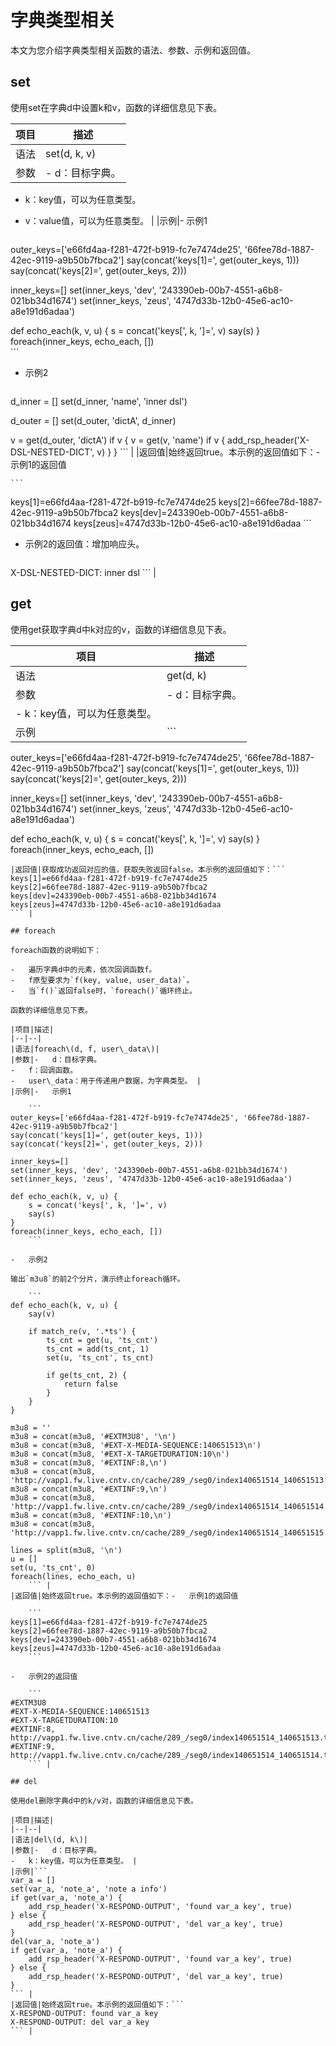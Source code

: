 # 字典类型相关

本文为您介绍字典类型相关函数的语法、参数、示例和返回值。

## set

使用set在字典d中设置k和v，函数的详细信息见下表。

|项目|描述|
|--|--|
|语法|set\(d, k, v\)|
|参数|-   d：目标字典。
-   k：key值，可以为任意类型。
-   v：value值，可以为任意类型。 |
|示例|-   示例1

    ```
outer_keys=['e66fd4aa-f281-472f-b919-fc7e7474de25', '66fee78d-1887-42ec-9119-a9b50b7fbca2']
say(concat('keys[1]=', get(outer_keys, 1)))
say(concat('keys[2]=', get(outer_keys, 2)))

inner_keys=[]
set(inner_keys, 'dev', '243390eb-00b7-4551-a6b8-021bb34d1674')
set(inner_keys, 'zeus', '4747d33b-12b0-45e6-ac10-a8e191d6adaa')

def echo_each(k, v, u) {
    s = concat('keys[', k, ']=', v)
    say(s)
}
foreach(inner_keys, echo_each, [])                                                                                                                                             
    ```

-   示例2

    ```
d_inner = []
set(d_inner, 'name', 'inner dsl')

d_outer = []
set(d_outer, 'dictA', d_inner)

v = get(d_outer, 'dictA')
if v {
    v = get(v, 'name')
    if v {
        add_rsp_header('X-DSL-NESTED-DICT', v)
    }
}
    ``` |
|返回值|始终返回true。本示例的返回值如下：-   示例1的返回值

    ```
keys[1]=e66fd4aa-f281-472f-b919-fc7e7474de25
keys[2]=66fee78d-1887-42ec-9119-a9b50b7fbca2
keys[dev]=243390eb-00b7-4551-a6b8-021bb34d1674
keys[zeus]=4747d33b-12b0-45e6-ac10-a8e191d6adaa
    ```

-   示例2的返回值：增加响应头。

    ```
X-DSL-NESTED-DICT: inner dsl
    ``` |

## get

使用get获取字典d中k对应的v，函数的详细信息见下表。

|项目|描述|
|--|--|
|语法|get\(d, k\)|
|参数|-   d：目标字典。
-   k：key值，可以为任意类型。 |
|示例|```
outer_keys=['e66fd4aa-f281-472f-b919-fc7e7474de25', '66fee78d-1887-42ec-9119-a9b50b7fbca2']
say(concat('keys[1]=', get(outer_keys, 1)))
say(concat('keys[2]=', get(outer_keys, 2)))

inner_keys=[]
set(inner_keys, 'dev', '243390eb-00b7-4551-a6b8-021bb34d1674')
set(inner_keys, 'zeus', '4747d33b-12b0-45e6-ac10-a8e191d6adaa')

def echo_each(k, v, u) {
    s = concat('keys[', k, ']=', v)
    say(s)
}
foreach(inner_keys, echo_each, [])                                                                                                                                             
``` |
|返回值|获取成功返回对应的值，获取失败返回false。本示例的返回值如下：```
keys[1]=e66fd4aa-f281-472f-b919-fc7e7474de25
keys[2]=66fee78d-1887-42ec-9119-a9b50b7fbca2
keys[dev]=243390eb-00b7-4551-a6b8-021bb34d1674
keys[zeus]=4747d33b-12b0-45e6-ac10-a8e191d6adaa
``` |

## foreach

foreach函数的说明如下：

-   遍历字典d中的元素，依次回调函数f。
-   f原型要求为`f(key, value, user_data)`。
-   当`f()`返回false时，`foreach()`循环终止。

函数的详细信息见下表。

|项目|描述|
|--|--|
|语法|foreach\(d, f, user\_data\)|
|参数|-   d：目标字典。
-   f：回调函数。
-   user\_data：用于传递用户数据，为字典类型。 |
|示例|-   示例1

    ```
outer_keys=['e66fd4aa-f281-472f-b919-fc7e7474de25', '66fee78d-1887-42ec-9119-a9b50b7fbca2']
say(concat('keys[1]=', get(outer_keys, 1)))
say(concat('keys[2]=', get(outer_keys, 2)))

inner_keys=[]
set(inner_keys, 'dev', '243390eb-00b7-4551-a6b8-021bb34d1674')
set(inner_keys, 'zeus', '4747d33b-12b0-45e6-ac10-a8e191d6adaa')

def echo_each(k, v, u) {
    s = concat('keys[', k, ']=', v)
    say(s)
}
foreach(inner_keys, echo_each, [])                                                                                                                                             
    ```

-   示例2

输出`m3u8`的前2个分片，演示终止foreach循环。

    ```
def echo_each(k, v, u) {
    say(v)

    if match_re(v, '.*ts') {
        ts_cnt = get(u, 'ts_cnt')
        ts_cnt = add(ts_cnt, 1)
        set(u, 'ts_cnt', ts_cnt)

        if ge(ts_cnt, 2) {
            return false
        }
    }
}

m3u8 = ''
m3u8 = concat(m3u8, '#EXTM3U8', '\n')
m3u8 = concat(m3u8, '#EXT-X-MEDIA-SEQUENCE:140651513\n')
m3u8 = concat(m3u8, '#EXT-X-TARGETDURATION:10\n')
m3u8 = concat(m3u8, '#EXTINF:8,\n')
m3u8 = concat(m3u8, 'http://vapp1.fw.live.cntv.cn/cache/289_/seg0/index140651514_140651513.ts\n')
m3u8 = concat(m3u8, '#EXTINF:9,\n')
m3u8 = concat(m3u8, 'http://vapp1.fw.live.cntv.cn/cache/289_/seg0/index140651514_140651514.ts\n')
m3u8 = concat(m3u8, '#EXTINF:10,\n')
m3u8 = concat(m3u8, 'http://vapp1.fw.live.cntv.cn/cache/289_/seg0/index140651514_140651515.ts\n')

lines = split(m3u8, '\n')
u = []
set(u, 'ts_cnt', 0)
foreach(lines, echo_each, u)
    ``` |
|返回值|始终返回true。本示例的返回值如下：-   示例1的返回值

    ```
keys[1]=e66fd4aa-f281-472f-b919-fc7e7474de25
keys[2]=66fee78d-1887-42ec-9119-a9b50b7fbca2
keys[dev]=243390eb-00b7-4551-a6b8-021bb34d1674
keys[zeus]=4747d33b-12b0-45e6-ac10-a8e191d6adaa
    ```

-   示例2的返回值

    ```
#EXTM3U8
#EXT-X-MEDIA-SEQUENCE:140651513
#EXT-X-TARGETDURATION:10
#EXTINF:8,
http://vapp1.fw.live.cntv.cn/cache/289_/seg0/index140651514_140651513.ts
#EXTINF:9,
http://vapp1.fw.live.cntv.cn/cache/289_/seg0/index140651514_140651514.ts
    ``` |

## del

使用del删除字典d中的k/v对，函数的详细信息见下表。

|项目|描述|
|--|--|
|语法|del\(d, k\)|
|参数|-   d：目标字典。
-   k：key值，可以为任意类型。 |
|示例|```
var_a = []
set(var_a, 'note_a', 'note a info')
if get(var_a, 'note_a') {
    add_rsp_header('X-RESPOND-OUTPUT', 'found var_a key', true)
} else {
    add_rsp_header('X-RESPOND-OUTPUT', 'del var_a key', true)
}
del(var_a, 'note_a')
if get(var_a, 'note_a') {
    add_rsp_header('X-RESPOND-OUTPUT', 'found var_a key', true)
} else {
    add_rsp_header('X-RESPOND-OUTPUT', 'del var_a key', true)
}
``` |
|返回值|始终返回true。本示例的返回值如下：```
X-RESPOND-OUTPUT: found var_a key
X-RESPOND-OUTPUT: del var_a key
``` |

